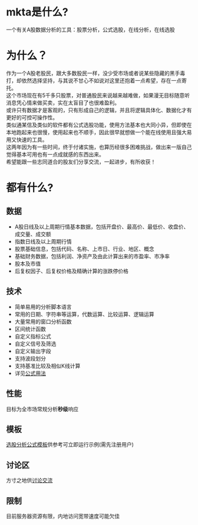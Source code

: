 # mkta是什么?
一个有关A股数据分析的工具：股票分析，公式选股，在线分析，在线选股
# 为什么？
作为一个A股老股民，跟大多数股民一样，没少受市场或者说某些隐藏的黑手毒打，却依然选择坚持，与其说不甘心不如说对这里还抱着一点希望，存在一点寄托。  
这个市场现在有5千多只股票，对普通股民来说越来越难做，如果漫无目标随意听消息凭心情来做买卖，实在太盲目了也很难盈利。  
或许只有数据才是客观的，只有形成自己的逻辑，并且将逻辑具体化、数据化才有更好的可控可操作性。  
类似通某信及类似的软件都有公式选股功能，使用方法基本也大同小异，但即使在本地跑起来也很慢，使用起来也不顺手，因此很早就想做一个能在线使用且强大易用又快速的工具。  
这两年因为有一些时间，终于付诸实施，也算历经很多困难挑战，做出来一版自己觉得基本可用也有一点成就感的东西出来。  
希望能跟一些志同道合的股友们分享交流，一起进步，有所收获！
# 都有什么?
## 数据
- A股日线及以上周期行情基本数据，包括开盘价、最高价、最低价、收盘价、成交量、成交额
- 指数日线及以上周期行情
- 股票基础信息，包括代码、名称、上市日、行业、地区、概念
- 基础财务数据，包括利润、净资产及由此计算出来的市盈率、市净率
- 股本及市值
- 后复权因子、后复权价格及精确计算的涨跌停价格
## 技术
- 简单易用的分析脚本语言
- 常用的日期、字符串等运算，代数运算、比较运算、逻辑运算
- 大量常用的窗口分析函数
- 区间统计函数
- 自定义指标公式
- 自定义信号及筛选
- 自定义输出字段
- 支持波段划分
- 支持基准比较及相似K线计算
- 详见[公式用法](https://mkta.site/ref_doc/)
## 性能
目标为全市场常规分析**秒级**响应
## 模板
[选股分析公式模板](https://mkta.site/stockformula/)供参考可立即运行示例(需先注册用户)
## 讨论区
方寸之地供[讨论交流](https://mkta.site/community/)
## 限制
目前服务器资源有限，内地访问宽带速度可能欠佳

